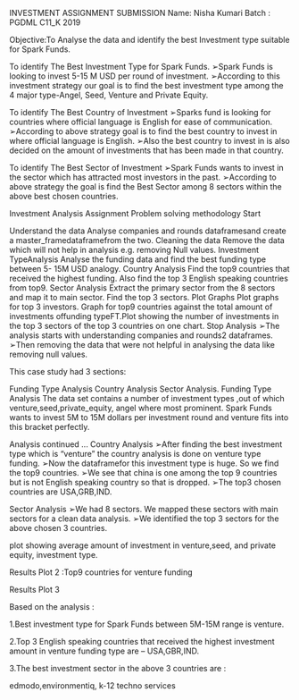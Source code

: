 INVESTMENT ASSIGNMENT
SUBMISSION
Name: Nisha Kumari
Batch : PGDML C11_K 2019

Objective:To Analyse the data and identify the best Investment type suitable for Spark Funds.

To identify The Best Investment Type for Spark Funds.
➢Spark Funds is looking to invest 5-15 M USD per round of investment.
➢According to this investment strategy our goal is to find the best investment type among the 4 major type-Angel,
Seed, Venture and Private Equity.

To identify The Best Country of Investment
➢Sparks fund is looking for countries where official language is English for ease of communication.
➢According to above strategy goal is to find the best country to invest in where official language is English.
➢Also the best country to invest in is also decided on the amount of investments that has been made in that country.

To identify The Best Sector of Investment
➢Spark Funds wants to invest in the sector which has attracted most investors in the past.
➢According to above strategy the goal is find the Best Sector among 8 sectors within the above best chosen countries.

Investment Analysis Assignment
Problem solving methodology
Start

Understand the data
Analyse companies and rounds
dataframesand create a
master_framedataframefrom
the two.
Cleaning the data
Remove the data which will not
help in analysis e.g. removing
Null values.
Investment TypeAnalysis
Analyse the funding data and find
the best funding type between 5-
15M USD analogy.
Country Analysis
Find the top9 countries that
received the highest funding.
Also find the top 3 English speaking
countries from top9.
Sector Analysis
Extract the primary sector from
the 8 sectors and map it to main
sector.
Find the top 3 sectors.
Plot Graphs
Plot graphs for top 3 investors.
Graph for top9 countries against
the total amount of investments
offunding typeFT.Plot showing
the number of investments in
the top 3 sectors of the top 3
countries on one chart.
Stop
Analysis
➢The analysis starts with understanding companies and rounds2 dataframes.
➢Then removing the data that were not helpful in analysing the data like removing null values.

This case study had 3 sections:

Funding Type Analysis
Country Analysis
Sector Analysis.
Funding Type Analysis
The data set contains a number of investment types ,out of which venture,seed,private_equity, angel where most
prominent.
Spark Funds wants to invest 5M to 15M dollars per investment round and venture fits into this bracket perfectly.

Analysis continued ...
Country Analysis
➢After finding the best investment type which is “venture” the country analysis is done on venture type funding.
➢Now the dataframefor this investment type is huge. So we find the top9 countries.
➢We see that china is one among the top 9 countries but is not English speaking country so that is dropped.
➢The top3 chosen countries are USA,GRB,IND.

Sector Analysis
➢We had 8 sectors. We mapped these sectors with main sectors for a clean data analysis.
➢We identified the top 3 sectors for the above chosen 3 countries.

plot showing average amount of investment in venture,seed, and private equity, investment type.

Results
Plot 2 :Top9 countries for venture funding

Results
Plot 3

Based on the analysis :

1.Best investment type for Spark Funds between 5M-15M range is venture.

2.Top 3 English speaking countries that received the highest investment amount in venture funding type are –
USA,GBR,IND.

3.The best investment sector in the above 3 countries are :

edmodo,environmentiq, k-12 techno services
